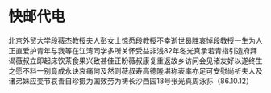 # 快邮代电

北京外贸大学段薇杰教授夫人彭女士惊悉段教授不幸逝世曷胜哀悼段教授一生为人正直爱护青年与我等在江湾同学多所关怀受益非浅82年冬光真承若青指引造府拜谒薇叔立即起床饮茶食果兴致甚佳正盼薇叔康复重返故乡访问会见诸友好以遂终生之愿不料一别竟成永诀哀痛何及然则薇叔寿高德隆堪称表率亦足可安慰尚祈夫人及诸弟妹应变节哀善自珍摄为国效劳为祷长沙西园18号张光真周泳荪（86.10.12）

